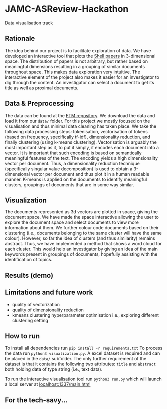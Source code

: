 # JAMC-ASReview-Hackathon
Data visualisation track

## Rationale
The idea behind our project is to facilitate exploration of data. We have developed an interactive tool that plots the [Shell papers](https://www.ftm.nl/dossier/shell-papers#artikelen) in 3-dimensional space. The distribution of papers is not arbitrary, but rather based on meaningful dimensions resulting in a grouping of similar documents throughout space. This makes data exploration very intuitive. The interactive element of the project also makes it easier for an investigator to dig through the content. An investigator can select a document to get its title as well as proximal documents.


## Data & Preprocessing

The data can be found at the [FTM repository](https://github.com/ftmnl/asr).
We download the data and load it from our `data/` folder. For this project we mostly focused on the visualisation and thus minimal data cleaning has taken place.
We take the following data processing steps: tokenisation, vectorisation of tokens (based on frequency, specifically tf-idf), dimensionality reduction, and finally clustering (using k-means clustering).
Vectorisation is arguably the most important step as it, to put it simply, it encodes each document into a vector. It is important that such encoding is based on semantically meaningful features of the text. The encoding yields a high dimensionality vector per document. Thus, a dimensionality reduction technique (specifically singular value decomposition) is used to obtain a 3-dimensional vector per document and thus plot it in a human readable manner. K-means is applied on the documents to identify meaningful clusters, groupings of documents that are in some way similar.

## Visualization

The documents represented as 3d vectors are plotted in space, giving the document space. We have made the space interactive allowing the user to explore the document space and select documents to view more information about them. We further colour code documents based on their clustering (i.e., documents belonging to the same cluster will have the same colour). However, so far the idea of clusters (and thus similarity) remains abstract. Thus, we have implemented a method that shows a word cloud for each cluster. This would help an investigator by giving an idea of the main keywords present in groupings of documents, hopefully assisting with the identification of topics. 

## Results (demo)



## Limitations and future work

- quality of vectorization
- quality of dimensionality reduction
- kmeans clustering hyperparameter optimisation i.e., exploring different clustering setting

## How to run

To install all dependencies run `pip install -r requirements.txt`
To process the data run `python3 visualization.py`. A excel dataset is required and can be placed in the `data/` subfolder. The only further requirement of the dataset is that it contains the following two attributes: `title` and `abstract` both holding data of type string (i.e., text data). 

To run the interactive visualisation tool run `python3 run.py` which will launch a local server at [localhost:1337/main.html](`localhost:1337/main.html`)

## For the tech-savy...
